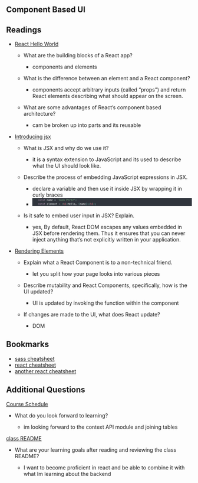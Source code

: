 ## Component Based UI

## Readings

* [React Hello World](https://facebook.github.io/react/docs/hello-world.html)
  * What are the building blocks of a React app?

    * components and elements

  * What is the difference between an element and a React component?

    * components accept arbitrary inputs (called “props”) and return React elements describing what should appear on the screen.

  * What are some advantages of React’s component based architecture?

    * cam be broken up into parts and its reusable

* [Introducing jsx](https://facebook.github.io/react/docs/introducing-jsx.html)
  * What is JSX and why do we use it?

    * it is a syntax extension to JavaScript and its used to describe what the UI should look like. 

  * Describe the process of embedding JavaScript expressions in JSX.

    * declare a variable and then use it inside JSX by wrapping it in curly braces
    * ![jsx](/img/jsx.png)

  * Is it safe to embed user input in JSX? Explain.

    * yes, By default, React DOM escapes any values embedded in JSX before rendering them. Thus it ensures that you can never inject anything that’s not explicitly written in your application.

* [Rendering Elements](https://facebook.github.io/react/docs/rendering-elements.html)

  * Explain what a React Component is to a non-technical friend.

    * let you split how your page looks into various pieces 

  * Describe mutability and React Components, specifically, how is the UI updated?

    * UI is updated by invoking the function within the component

  * If changes are made to the UI, what does React update?

    * DOM

## Bookmarks

* [sass cheatsheet](https://devhints.io/sass)
* [react cheatsheet](https://devhints.io/react)
* [another react cheatsheet](https://reactcheatsheet.com/)

## Additional Questions

[Course Schedule](https://codefellows.github.io/code-401-javascript-guide/curriculum/index.html#module-6)

* What do you look forward to learning?

  * im looking forward to the context API  module and joining tables

[class README](https://codefellows.github.io/code-401-javascript-guide/curriculum/class-26/)

* What are your learning goals after reading and reviewing the class README?

  * I want to become proficient in react and be able to combine it with what Im learning about the backend
